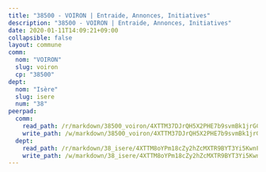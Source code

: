 ```yaml
---
title: "38500 - VOIRON | Entraide, Annonces, Initiatives"
description: "38500 - VOIRON | Entraide, Annonces, Initiatives"
date: 2020-01-11T14:09:21+09:00
collapsible: false
layout: commune
comm:
  nom: "VOIRON"
  slug: voiron
  cp: "38500"
dept:
  nom: "Isère"
  slug: isere
  num: "38"
peerpad:
  comm:
    read_path: /r/markdown/38500_voiron/4XTTM37DJrQH5X2PHE7b9svmBk1jrGCJGrFWw1aWQvwQZr8AX
    write_path: /w/markdown/38500_voiron/4XTTM37DJrQH5X2PHE7b9svmBk1jrGCJGrFWw1aWQvwQZr8AX-K3TgUQKTbZWRmQ2mV7bkBGabwJeQAYLFbDxPoqpHkv2ZEEgL57xbkynot5sZPeChmrn4uPwnb77CfdHWcMP4HNEpA2ijugz1djL3L5waVHi3kKRipeTcWXGeD3vWrF22xHrjunTM
  dept:
    read_path: /r/markdown/38_isere/4XTTM8oYPm18cZy2hZcMXTR9BYT3Yi5KwnFvpXu1TXaRq7Q3V
    write_path: /w/markdown/38_isere/4XTTM8oYPm18cZy2hZcMXTR9BYT3Yi5KwnFvpXu1TXaRq7Q3V-K3TgUoSzs2JpJwfbzBvgU8N95mHo7JXz7NbEctNRM3EDb2iYHA4maKm3pRQwmboULLPnLFTEhRgTawPTWpmxTxKbTwDgAEzA9tUHjpudQTWdKWfdVSegAo77eCwhXTaVG7AyUZEs
---
```


